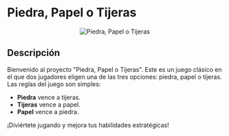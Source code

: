 # Piedra, Papel o Tijeras

<p align="center">
  <img src="ruta/a/tu/imagen.png" alt="Piedra, Papel o Tijeras">
</p>

## Descripción

Bienvenido al proyecto "Piedra, Papel o Tijeras". Este es un juego clásico en el que dos jugadores eligen una de las tres opciones: piedra, papel o tijeras. Las reglas del juego son simples:

- **Piedra** vence a tijeras.
- **Tijeras** vence a papel.
- **Papel** vence a piedra.

¡Diviértete jugando y mejora tus habilidades estratégicas!
